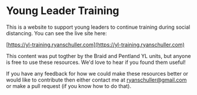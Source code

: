 # Young Leader Training

This is a website to support young leaders to continue training during social distancing. You can see the live site here:

[https://yl-training.ryanschuller.com](https://yl-training.ryanschuller.com)

This content was put togther by the Braid and Pentland YL units, but anyone is free to use these resources. We'd love to hear if you found them useful!

If you have any feedback for how we could make these resources better or would like to contribute then either contact me at ryanschuller@gmail.com or make a pull request (if you know how to do that).
